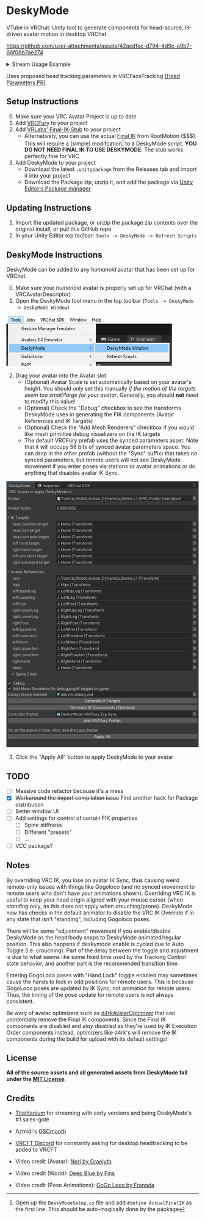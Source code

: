 # DeskyMode

VTube in VRChat: 
Unity tool to generate components for head-source, IK-driven avatar motion in desktop VRChat 

https://github.com/user-attachments/assets/42acdfec-d794-4d9c-a9b7-66f06b7ae274

<details>
<summary>Stream Usage Example</summary>
<br>

https://github.com/user-attachments/assets/848ec761-f197-428c-b576-34f5eea21680
</details>

Uses proposed head tracking parameters in VRCFaceTracking [(Head Parameters PR)](https://github.com/benaclejames/VRCFaceTracking/pull/248)

## Setup Instructions

0. Make sure your VRC Avatar Project is up to date 
1. Add [VRCFury](https://vrcfury.com/download) to your project
2. Add [VRLabs' Final-IK-Stub](https://github.com/VRLabs/Final-IK-Stub) to your project
   - Alternatively, you can use the actual [Final IK](https://assetstore.unity.com/packages/tools/animation/final-ik-14290) from RootMotion ($$$). This will require a (simple) modifcation[^1] to a DeskyMode script. **YOU DO NOT NEED FINAL IK TO USE DESKYMODE**. The stub works perfectly fine for VRC. 
3. Add DeskyMode to your project
   - Download the latest `.unitypackage` from the Releases tab and import it into your project
   - Download the Package zip, unzip it, and add the package via [Unity Editor's Package manager](https://docs.unity3d.com/2022.3/Documentation/Manual/upm-ui-local.html)
   
[^1]: Open up the `DeskyModeSetup.cs` file and add `#define ActualFinalIK` as the first line. This should be auto-magically done by the package 

## Updating Instructions

1. Import the updated package, or unzip the package zip contents over the original install, or pull this GitHub repo
2. In your Unity Editor top toolbar: `Tools -> DeskyMode -> Refresh Scripts`

## DeskyMode Instructions

DeskyMode can be added to any *humanoid* avatar that has been set up for VRChat. 

0. Make sure your *humanoid* avatar is properly set up for VRChat (with a VRCAvatarDescriptor)
1. Open the DeskyMode tool menu in the top toolbar (`Tools -> DeskyMode -> DeskyMode Window`)

![toolbar](imgs/toolbar.png)

2. Drag your avatar into the Avatar slot 
   - (Optional) Avatar Scale is set automatically based on your avatar's height. You should only set this manually *if the motion of the targets seem too small/large for your avatar*. Generally, you should **not** need to modify this value!
   - (Optional) Check the "Debug" checkbox to see the transforms DeskyMode uses in generating the FIK components (Avatar References and IK Targets)
   - (Optional) Check the "Add Mesh Renderers" checkbox if you would like mesh primitive debug visualizers on the IK targets
   - The default VRCFury prefab uses the synced parameters asset. Note that it will occupy 56 bits of synced avatar parameters space. You can drop in the other prefab (without the "Sync" suffix) that takes *no* synced parameters, but remote users will not see DeskyMode movement if you enter poses via stations or avatar animations or do anything that disables avatar IK Sync. 

![DeskyMode Window](imgs/dskym_window.png)

3. Click the "Apply All" button to apply DeskyMode to your avatar

## TODO

 - [ ] Massive code refactor because it's a mess
 - [x] ~~Workaround the import compilation issue~~ Find another hack for Package distribution
 - [ ] Better window UI 
 - [ ] Add settings for control of certain FIK properties
    - [ ] Spine stiffness
    - [ ] Different "presets" 
    - [ ] ...
 - [ ] VCC package? 

## Notes

By overriding VRC IK, you lose on avatar IK Sync, thus causing weird remote-only issues with things like Gogoloco (and no synced movement to remote users who don't have your animations shown). 
Overriding VRC IK is useful to keep your head origin aligned with your mouse cursor (when *standing* only, as this does not apply when crouching/prone).
DeskyMode now has checks in the default animator to disable the VRC IK Override if in any state that isn't "standing", including Gogoloco poses. 

There will be some "adjustment" movement if you enable/disable DeskyMode as the head/body snaps to DeskyMode animated/regular position. This also happens if deskymode enable is cycled due to Auto Toggle (i.e. crouching). 
Part of the delay between the toggle and adjustment is due to what seems like some fixed time used by the Tracking Control state behavior, and another part is the recommended transition time. 

Entering GogoLoco poses with "Hand Lock" toggle enabled may sometimes cause the hands to lock in odd positions for remote users. This is because GogoLoco poses are updated by IK Sync, not animation for remote users. 
Thus, the timing of the pose update for remote users is not always consistent. 

Be wary of avatar optimizers such as [d4rkAvatarOptimizer](https://github.com/d4rkc0d3r/d4rkAvatarOptimizer/tree/main) that can unintentially remove the Final IK components. 
Since the Final IK components are disabled and *stay* disabled as they're used by IK Execution Order components instead, optimizers like d4rk's will remove the IK components during the build for upload with its default settings!
  
## License

**All of the source assets and all generated assets from DeskyMode fall under the [MIT License](https://github.com/kusomaigo/DeskyMode/blob/main/LICENSE)**.

## Credits

- [Titatitanium](https://www.twitch.tv/titatitanium) for streaming with early versions and being DeskyMode's #1 sales-gote
- Azmidi's [OSCmooth](https://github.com/regzo2/OSCmooth)
- [VRCFT Discord](https://discord.gg/vrcft) for constantly asking for desktop headtracking to be added to VRCFT

- Video credit (Avatar): [Neri by Graelyth](https://graelyth.gumroad.com/l/rqenf)
- Video credit (World): [Deep Blue by Fins](https://vrchat.com/home/world/wrld_f7a383bc-c925-4696-85c2-2996c0a40112/info)
- Video credit (Pose Animations): [GoGo Loco by Franada](https://www.gogoloco.net/)
